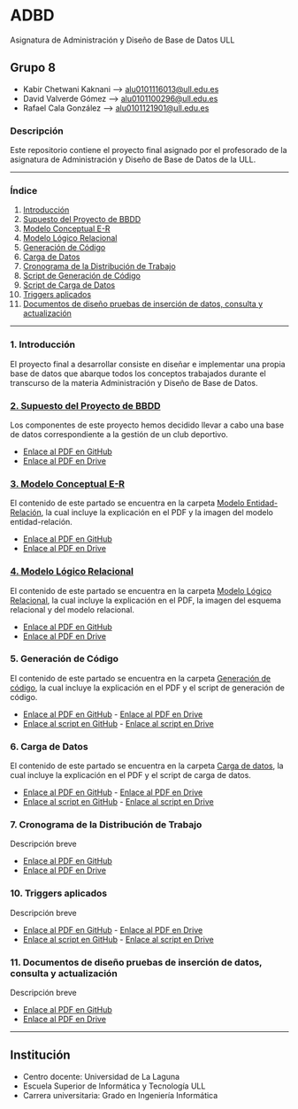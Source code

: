 # ADBD
Asignatura de Administración y Diseño de Base de Datos ULL

## Grupo 8
- Kabir Chetwani Kaknani --> <alu0101116013@ull.edu.es>
- David Valverde Gómez --> <alu0101100296@ull.edu.es>
- Rafael Cala González --> <alu0101121901@ull.edu.es>

### Descripción
Este repositorio contiene el proyecto final asignado por el profesorado de la asignatura de Administración y Diseño de Base de Datos de la ULL.

___

### Índice

1. [Introducción](#id1)
2. [Supuesto del Proyecto de BBDD](#id2)
3. [Modelo Conceptual E-R](#id3)
4. [Modelo Lógico Relacional](#id4)
5. [Generación de Código](#id5)
6. [Carga de Datos](#id6)
7. [Cronograma de la Distribución de Trabajo](#id7)
8. [Script de Generación de Código](#id8)
9. [Script de Carga de Datos](#id9)
10. [Triggers aplicados](#id10)
11. [Documentos de diseño pruebas de inserción de datos, consulta y actualización](#id11)

___


### 1. Introducción <a name="id1"></a>
El proyecto final a desarrollar consiste en diseñar e implementar una propia base de datos que abarque todos los conceptos trabajados durante el transcurso de la materia Administración y Diseño de Base de Datos.

### [2. Supuesto del Proyecto de BBDD](https://github.com/alu0101116013/ADBD_GRUPO-8/tree/master/Supuesto%20del%20Proyecto%20de%20BBDD) <a name="id2"></a>
Los componentes de este proyecto hemos decidido llevar a cabo una base de datos correspondiente a la gestión de un club deportivo.
- [Enlace al PDF en GitHub](https://github.com/alu0101116013/ADBD_GRUPO-8/blob/master/Supuesto%20del%20Proyecto%20de%20BBDD/Supuesto%20del%20proyecto%20de%20BBDD.pdf)
- [Enlace al PDF en Drive](https://drive.google.com/file/d/14hSgZ9raKDNAWRXl9-eUyaml0oNe0_RK/view?usp=sharing)
 
### [3. Modelo Conceptual E-R](https://github.com/alu0101116013/ADBD_GRUPO-8/tree/master/Modelo%20Entidad-Relaci%C3%B3n) <a name="id3"></a>
El contenido de este partado se encuentra en la carpeta [Modelo Entidad-Relación](https://github.com/alu0101116013/ADBD_GRUPO-8/tree/master/Modelo%20Entidad-Relaci%C3%B3n), la cual incluye la explicación en el PDF y la imagen del modelo entidad-relación.
- [Enlace al PDF en GitHub](https://github.com/alu0101116013/ADBD_GRUPO-8/blob/master/Modelo%20Entidad-Relaci%C3%B3n/Modelo%20E-R.pdf)
- [Enlace al PDF en Drive](https://drive.google.com/file/d/11_bF9MMOjm_G99F6UHEPMZ0MskwAGjH5/view?usp=sharing)

### [4. Modelo Lógico Relacional](https://github.com/alu0101116013/ADBD_GRUPO-8/tree/master/Modelo%20L%C3%B3gico%20Relacional) <a name="id4"></a>
El contenido de este partado se encuentra en la carpeta [Modelo Lógico Relacional](https://github.com/alu0101116013/ADBD_GRUPO-8/tree/master/Modelo%20L%C3%B3gico%20Relacional), la cual incluye la explicación en el PDF, la imagen del esquema relacional y del modelo relacional.
- [Enlace al PDF en GitHub](https://github.com/alu0101116013/ADBD_GRUPO-8/blob/master/Modelo%20L%C3%B3gico%20Relacional/Modelo%20L%C3%B3gico%20Relacional.pdf)
- [Enlace al PDF en Drive](https://drive.google.com/file/d/18uPdbiSXtxUwEnKGpMzqueyYEs2_Ybi7/view?usp=sharing)

### 5. Generación de Código <a name="id5"></a>
El contenido de este partado se encuentra en la carpeta [Generación de código](), la cual incluye la explicación en el PDF y el script de generación de código.
- [Enlace al PDF en GitHub]() - [Enlace al PDF en Drive]()
- [Enlace al script en GitHub]() - [Enlace al script en Drive]()

### 6. Carga de Datos <a name="id6"></a>
El contenido de este partado se encuentra en la carpeta [Carga de datos](), la cual incluye la explicación en el PDF y el script de carga de datos.
- [Enlace al PDF en GitHub]() - [Enlace al PDF en Drive]()
- [Enlace al script en GitHub]() - [Enlace al script en Drive]()

### 7. Cronograma de la Distribución de Trabajo <a name="id7"></a>
Descripción breve
- [Enlace al PDF en GitHub]()
- [Enlace al PDF en Drive]()

### 10. Triggers aplicados <a name="id10"></a>
Descripción breve
- [Enlace al PDF en GitHub]() - [Enlace al PDF en Drive]()
- [Enlace al script en GitHub]() - [Enlace al script en Drive]()

### 11. Documentos de diseño pruebas de inserción de datos, consulta y actualización <a name="id11"></a>
Descripción breve
- [Enlace al PDF en GitHub]()
- [Enlace al PDF en Drive]()

___

## Institución
* Centro docente: Universidad de La Laguna
* Escuela Superior de Informática y Tecnología ULL
* Carrera universitaria: Grado en Ingeniería Informática
